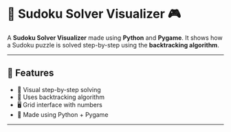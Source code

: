 # 🧩 Sudoku Solver Visualizer 🎮

A **Sudoku Solver Visualizer** made using **Python** and **Pygame**. It shows how a Sudoku puzzle is solved step-by-step using the **backtracking algorithm**.

---

## 🔧 Features

- 🎥 Visual step-by-step solving
- 🧠 Uses backtracking algorithm
- 🖥️ Grid interface with numbers
- 🐍 Made using Python + Pygame

---
